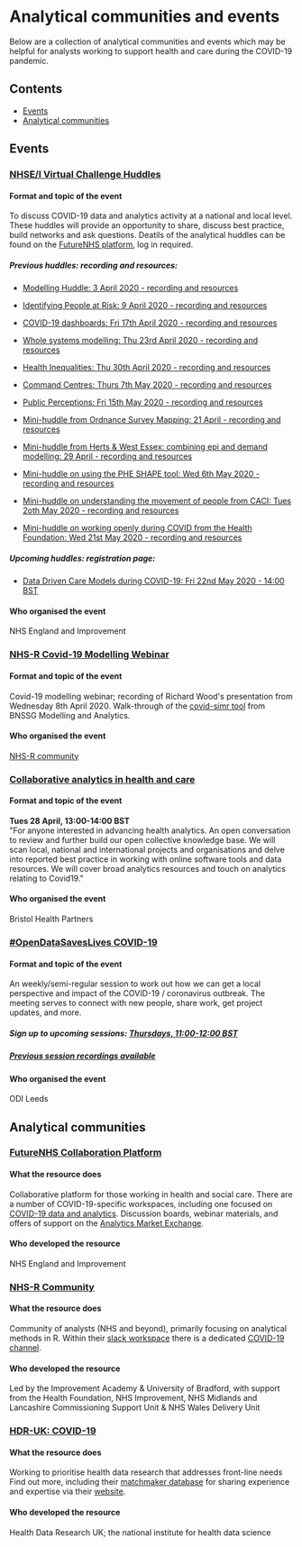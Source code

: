 # Analytical communities and events

Below are a collection of analytical communities and events which may be helpful for analysts working to support health and care during the COVID-19 pandemic.

## Contents
* [Events](https://github.com/HFAnalyticsLab/COVID19_Resources/blob/master/Communities_and_Events.md#events)
* [Analytical communities](https://github.com/HFAnalyticsLab/COVID19_Resources/blob/master/Communities_and_Events.md#analytical-communities)

## Events

### [NHSE/I Virtual Challenge Huddles](https://future.nhs.uk/DataAnalyticsCovid19/view?objectID=18976912)
#### Format and topic of the event
To discuss COVID-19 data and analytics activity at a national and local level. These huddles will provide an opportunity to share, discuss best practice, build networks and ask questions.
Deatils of the analytical huddles can be found on the [FutureNHS platform](https://future.nhs.uk/DataAnalyticsCovid19/view?objectID=18976912), log in required. 

##### Previous huddles: recording and resources:
* [Modelling Huddle: 3 April 2020 - recording and resources](https://future.nhs.uk/DataAnalyticsCovid19/view?objectID=19407216)
* [Identifying People at Risk: 9 April 2020 - recording and resources](https://future.nhs.uk/DataAnalyticsCovid19/view?objectId=19532528)
* [COVID-19 dashboards: Fri 17th April 2020 - recording and resources](https://future.nhs.uk/DataAnalyticsCovid19/view?objectID=19638768)
* [Whole systems modelling: Thu 23rd April 2020 - recording and resources](https://future.nhs.uk/DataAnalyticsCovid19/view?objectID=19851344)
* [Health Inequalities: Thu 30th April 2020 - recording and resources](https://future.nhs.uk/connect.ti/DataAnalyticsCovid19/view?objectID=20032240)
* [Command Centres: Thurs 7th May 2020 - recording and resources](https://future.nhs.uk/connect.ti/DataAnalyticsCovid19/view?objectId=20158448)
* [Public Perceptions: Fri 15th May 2020 - recording and resources](https://future.nhs.uk/DataAnalyticsCovid19/view?objectID=20307024)

* [Mini-huddle from Ordnance Survey Mapping: 21 April - recording and resources](https://future.nhs.uk/DataAnalyticsCovid19/view?objectID=19745040)
* [Mini-huddle from Herts & West Essex: combining epi and demand modelling: 29 April - recording and resources](https://future.nhs.uk/DataAnalyticsCovid19/view?objectID=20001648)
* [Mini-huddle on using the PHE SHAPE tool: Wed 6th May 2020 - recording and resources](https://future.nhs.uk/DataAnalyticsCovid19/view?objectID=20154160)
* [Mini-huddle on understanding the movement of people from CACI: Tues 2oth May 2020 - recording and resources](https://future.nhs.uk/DataAnalyticsCovid19/view?objectID=20370800)
* [Mini-huddle on working openly during COVID from the Health Foundation: Wed 21st May 2020 - recording and resources](https://future.nhs.uk/DataAnalyticsCovid19/view?objectID=20378704)

##### Upcoming huddles: registration page:
* [Data Driven Care Models during COVID-19: Fri 22nd May 2020 - 14:00 BST](https://www.eventbrite.co.uk/e/data-driven-covid-19-care-models-tickets-105522522706)

#### Who organised the event
NHS England and Improvement 

### [NHS-R Covid-19 Modelling Webinar](https://nhsrcommunity.com/learn-r/workshops/covid-19-modelling-webinar/)
#### Format and topic of the event
Covid-19 modelling webinar; recording of Richard Wood's presentation from Wednesday 8th April 2020. Walk-through of the [covid-simr tool]( https://github.com/nhs-bnssg-analytics/covid-simr) from BNSSG Modelling and Analytics. 
#### Who organised the event
[NHS-R community](https://twitter.com/NHSrCommunity)

### [Collaborative analytics in health and care](https://www.eventbrite.co.uk/e/webinar-collaborative-analytics-in-health-and-care-tickets-102252475908)
#### Format and topic of the event
**Tues 28 April, 13:00-14:00 BST**  
"For anyone interested in advancing health analytics. An open conversation to review and further build our open collective knowledge base. We will scan local, national and international projects and organisations and delve into reported best practice in working with online software tools and data resources. We will cover broad analytics resources and touch on analytics relating to Covid19."  
#### Who organised the event
Bristol Health Partners

### [#OpenDataSavesLives COVID-19](https://odileeds.org/projects/open-data-saves-lives/covid19/)
#### Format and topic of the event 
An weekly/semi-regular session to work out how we can get a local perspective and impact of the COVID-19 / coronavirus outbreak. The meeting serves to connect with new people, share work, get project updates, and more. 
##### Sign up to upcoming sessions: [Thursdays, 11:00-12:00 BST](https://www.eventbrite.co.uk/e/opendatasaveslives-covid-19-meeting-tickets-101218453118)
##### [Previous session recordings available](https://odileeds.org/projects/open-data-saves-lives/covid19/)
#### Who organised the event
ODI Leeds


## Analytical communities

### [FutureNHS Collaboration Platform](https://future.nhs.uk/)
#### What the resource does
Collaborative platform for those working in health and social care. There are a number of COVID-19-specific workspaces, including one focused on [COVID-19 data and analytics](https://future.nhs.uk/DataAnalyticsCovid19/grouphome). Discussion boards, webinar materials, and offers of support on the [Analytics Market Exchange](https://future.nhs.uk/DataAnalyticsCovid19/view?objectID=18976656).
#### Who developed the resource
NHS England and Improvement

### [NHS-R Community](https://nhsrcommunity.com/)
#### What the resource does
Community of analysts (NHS and beyond), primarily focusing on analytical methods in R. Within their [slack workspace](https://nhsrcommunity.slack.com/) there is a dedicated [COVID-19 channel](https://nhsrcommunity.slack.com/#covid-19). 
#### Who developed the resource
Led by the Improvement Academy & University of Bradford, with support from the Health Foundation, NHS Improvement, NHS Midlands and Lancashire Commissioning Support Unit & NHS Wales Delivery Unit

### [HDR-UK: COVID-19](https://www.hdruk.ac.uk/covid-19/)
#### What the resource does
Working to prioritise health data research that addresses front-line needs  Find out more, including their [matchmaker database](https://docs.google.com/spreadsheets/d/1Kr17P_Lsoh-9dGUlxzdxXPAEKdaZB39DpF9Eqqp8ehg/edit?usp=sharing) for sharing experience and expertise via their [website](https://www.hdruk.ac.uk/covid-19/). 
#### Who developed the resource
Health Data Research UK; the national institute for health data science



